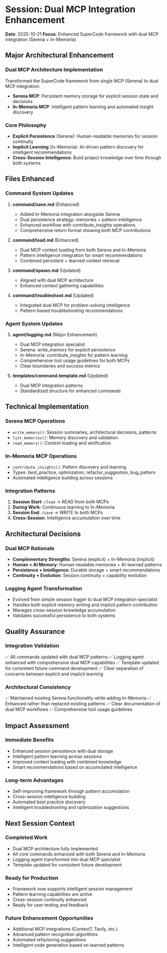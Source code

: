 # Session: Dual MCP Integration Enhancement

**Date**: 2025-10-21
**Focus**: Enhanced SuperCode framework with dual MCP integration (Serena + In-Memoria)

## Major Architectural Enhancement

### Dual MCP Architecture Implementation
Transformed the SuperCode framework from single MCP (Serena) to dual MCP integration:
- **Serena MCP**: Persistent memory storage for explicit session state and decisions
- **In-Memoria MCP**: Intelligent pattern learning and automated insight discovery

### Core Philosophy
- **Explicit Persistence** (Serena): Human-readable memories for session continuity
- **Implicit Learning** (In-Memoria): AI-driven pattern discovery for intelligent recommendations
- **Cross-Session Intelligence**: Build project knowledge over time through both systems

## Files Enhanced

### Command System Updates
1. **command/save.md** (Enhanced)
   - Added In-Memoria integration alongside Serena
   - Dual persistence strategy: memories + pattern intelligence
   - Enhanced workflow with contribute_insights operations
   - Comprehensive return format showing both MCP contributions

2. **command/load.md** (Enhanced)
   - Dual MCP context loading from both Serena and In-Memoria
   - Pattern intelligence integration for smart recommendations
   - Combined persistent + learned context retrieval

3. **command/spawn.md** (Updated)
   - Aligned with dual MCP architecture
   - Enhanced context gathering capabilities

4. **command/troubleshoot.md** (Updated)
   - Integrated dual MCP for problem-solving intelligence
   - Pattern-based troubleshooting recommendations

### Agent System Updates
5. **agent/logging.md** (Major Enhancement)
   - Dual MCP integration specialist
   - Serena: write_memory for explicit persistence
   - In-Memoria: contribute_insights for pattern learning
   - Comprehensive tool usage guidelines for both MCPs
   - Clear boundaries and success metrics

6. **templates/command.template.md** (Updated)
   - Dual MCP integration patterns
   - Standardized structure for enhanced commands

## Technical Implementation

### Serena MCP Operations
- `write_memory()`: Session summaries, architectural decisions, patterns
- `list_memories()`: Memory discovery and validation
- `read_memory()`: Context loading and verification

### In-Memoria MCP Operations
- `contribute_insights()`: Pattern discovery and learning
- Types: best_practice, optimization, refactor_suggestion, bug_pattern
- Automated intelligence building across sessions

### Integration Patterns
1. **Session Start**: `/load` → READ from both MCPs
2. **During Work**: Continuous learning to In-Memoria
3. **Session End**: `/save` → WRITE to both MCPs
4. **Cross-Session**: Intelligence accumulation over time

## Architectural Decisions

### Dual MCP Rationale
- **Complementary Strengths**: Serena (explicit) + In-Memoria (implicit)
- **Human + AI Memory**: Human-readable memories + AI-learned patterns
- **Persistence + Intelligence**: Durable storage + smart recommendations
- **Continuity + Evolution**: Session continuity + capability evolution

### Logging Agent Transformation
- Evolved from simple session logger to dual MCP integration specialist
- Handles both explicit memory writing and implicit pattern contribution
- Manages cross-session knowledge accumulation
- Validates successful persistence to both systems

## Quality Assurance

### Integration Validation
✅ All commands updated with dual MCP patterns
✅ Logging agent enhanced with comprehensive dual MCP capabilities
✅ Template updated for consistent future command development
✅ Clear separation of concerns between explicit and implicit learning

### Architectural Consistency
✅ Maintained existing Serena functionality while adding In-Memoria
✅ Enhanced rather than replaced existing patterns
✅ Clear documentation of dual MCP workflows
✅ Comprehensive tool usage guidelines

## Impact Assessment

### Immediate Benefits
- Enhanced session persistence with dual storage
- Intelligent pattern learning across sessions
- Improved context loading with combined knowledge
- Smart recommendations based on accumulated intelligence

### Long-term Advantages
- Self-improving framework through pattern accumulation
- Cross-session intelligence building
- Automated best practice discovery
- Intelligent troubleshooting and optimization suggestions

## Next Session Context

### Completed Work
- Dual MCP architecture fully implemented
- All core commands enhanced with both Serena and In-Memoria
- Logging agent transformed into dual MCP specialist
- Template updated for consistent future development

### Ready for Production
- Framework now supports intelligent session management
- Pattern learning capabilities are active
- Cross-session continuity enhanced
- Ready for user testing and feedback

### Future Enhancement Opportunities
- Additional MCP integrations (Context7, Tavily, etc.)
- Advanced pattern recognition algorithms
- Automated refactoring suggestions
- Intelligent code generation based on learned patterns
